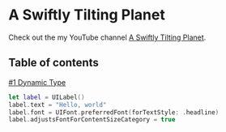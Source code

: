# A Swiftly Tilting Planet

Check out the my YouTube channel [A Swiftly Tilting Planet](https://www.youtube.com/channel/UCgdLepqjYyKF4e8vxBZGdEQ).

## Table of contents

[#1 Dynamic Type](https://github.com/calebrwells/A-Swiftly-Tilting-Planet#1-dynamic-type)

```swift
let label = UILabel()
label.text = "Hello, world"
label.font = UIFont.preferredFont(forTextStyle: .headline)
label.adjustsFontForContentSizeCategory = true
```
